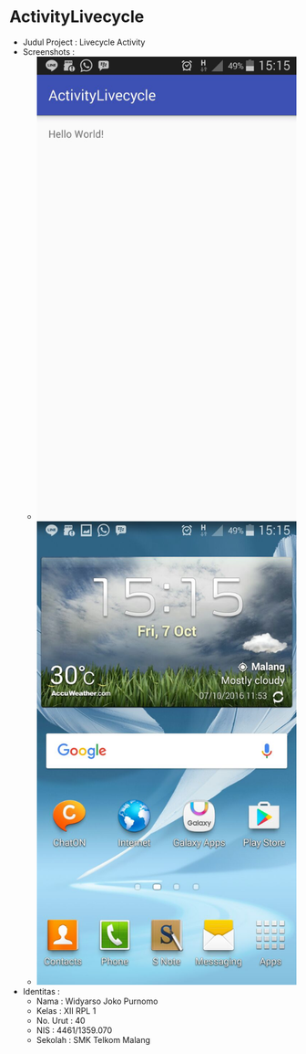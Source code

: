 # ActivityLivecycle

* Judul Project : Livecycle Activity
* Screenshots :
  * ![LiveCycleSS1](https://github.com/LittleFireflies/ActivityLivecycle/blob/master/Livecycle1.jpg)
  * ![LivecycleSS2](https://github.com/LittleFireflies/ActivityLivecycle/blob/master/Livecycle2.jpg)
* Identitas :
  * Nama     : Widyarso Joko Purnomo
  * Kelas    : XII RPL 1
  * No. Urut : 40
  * NIS      : 4461/1359.070
  * Sekolah  : SMK Telkom Malang
